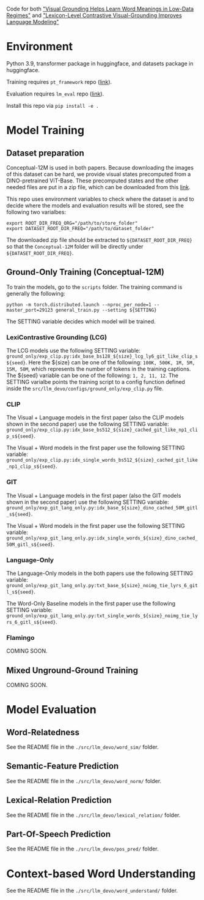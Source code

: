 Code for both ["Visual Grounding Helps Learn Word Meanings in Low-Data Regimes"](https://arxiv.org/abs/2310.13257) and ["Lexicon-Level Contrastive Visual-Grounding Improves Language Modeling"](https://arxiv.org/abs/2403.14551)

# Environment

Python 3.9, transformer package in huggingface, and datasets package in huggingface.

Training requires `pt_framework` repo ([link](https://github.com/chengxuz/pt_framework.git)).

Evaluation requires `lm_eval` repo ([link](https://github.com/chengxuz/lm-evaluation-harness.git)).

Install this repo via `pip install -e .`

# Model Training

## Dataset preparation

Conceptual-12M is used in both papers.
Because downloading the images of this dataset can be hard, we provide visual states precomputed from a DINO-pretrained ViT-Base.
These precomputed states and the other needed files are put in a zip file,
which can be downloaded from this [link](https://www.dropbox.com/scl/fi/xistjr06fwhg1ucelqgdk/Conceptual-12M.zip?rlkey=fyxl8j5yj3kxwgcqyn3mg6g0e&dl=0).

This repo uses environment variables to check where the dataset is and to decide where the models and evaluation results will be stored,
see the following two varialbes:
```
export ROOT_DIR_FREQ_ORG="/path/to/store_folder"
export DATASET_ROOT_DIR_FREQ="/path/to/dataset_folder"
```

The downloaded zip file should be extracted to `${DATASET_ROOT_DIR_FREQ}` so that the `Conceptual-12M` folder will be directly under `${DATASET_ROOT_DIR_FREQ}`.

## Ground-Only Training (Conceptual-12M)

To train the models, go to the `scripts` folder. The training command is generally the following:

```
python -m torch.distributed.launch --nproc_per_node=1 --master_port=29123 general_train.py --setting ${SETTING}
```

The SETTING variable decides which model will be trained.

### LexiContrastive Grounding (LCG)

The LCG models use the following SETTING variable: `ground_only/exp_clip.py:idx_base_bs128_${size}_lcg_ly6_git_like_clip_s${seed}`.
Here the ${size} can be one of the following: `100K, 500K, 1M, 5M, 15M, 50M`, which represents the number of tokens in the training captions.
The ${seed} variable can be one of the following: `1, 2, 11, 12`.
The SETTING varialbe points the training script to a config function defined inside the `src/llm_devo/configs/ground_only/exp_clip.py` file.

### CLIP

The Visual + Language models in the first paper (also the CLIP models shown in the second paper) use the following SETTING variable:
`ground_only/exp_clip.py:idx_base_bs512_${size}_cached_git_like_np1_clip_s${seed}`.

The Visual + Word models in the first paper use the following SETTING variable:
`ground_only/exp_clip.py:idx_single_words_bs512_${size}_cached_git_like_np1_clip_s${seed}`.

### GIT

The Visual + Language models in the first paper (also the GIT models shown in the second paper) use the following SETTING variable:
`ground_only/exp_git_lang_only.py:idx_base_${size}_dino_cached_50M_gitl_s${seed}`.

The Visual + Word models in the first paper use the following SETTING variable:
`ground_only/exp_git_lang_only.py:idx_single_words_${size}_dino_cached_50M_gitl_s${seed}`.

### Language-Only

The Language-Only models in the both papers use the following SETTING variable:
`ground_only/exp_git_lang_only.py:txt_base_${size}_noimg_tie_lyrs_6_gitl_s${seed}`.

The Word-Only Baseline models in the first paper use the following SETTING variable:
`ground_only/exp_git_lang_only.py:txt_single_words_${size}_noimg_tie_lyrs_6_gitl_s${seed}`.

### Flamingo

COMING SOON.

## Mixed Unground-Ground Training

COMING SOON.

# Model Evaluation

## Word-Relatedness

See the README file in the `./src/llm_devo/word_sim/` folder.

## Semantic-Feature Prediction

See the README file in the `./src/llm_devo/word_norm/` folder.

## Lexical-Relation Prediction

See the README file in the `./src/llm_devo/lexical_relation/` folder.

## Part-Of-Speech Prediction

See the README file in the `./src/llm_devo/pos_pred/` folder.

# Context-based Word Understanding

See the README file in the `./src/llm_devo/word_understand/` folder.
